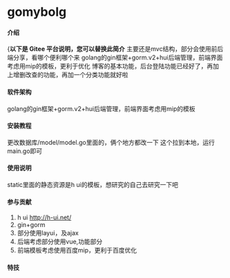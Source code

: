 # gomybolg

#### 介绍
{**以下是 Gitee 平台说明，您可以替换此简介**
主要还是mvc结构，部分会使用前后端分享，看哪个便利哪个来
golang的gin框架+gorm.v2+hui后端管理，前端界面考虑用mip的模板，更利于优化
博客的基本功能，后台登陆功能已经好了，再加上增删改查的功能，再加一个分类功能就好啦

#### 软件架构
golang的gin框架+gorm.v2+hui后端管理，前端界面考虑用mip的模板


#### 安装教程
更改数据库/model/model.go里面的，俩个地方都改一下
这个拉到本地，运行main.go即可

#### 使用说明

static里面的静态资源是h ui的模板，想研究的自己去研究一下吧

#### 参与贡献
1. h ui  http://h-ui.net/
2. gin+gorm
3. 部分使用layui，及ajax
4. 后端考虑部分使用vue,功能部分
5. 前端模板考虑使用百度mip，更利于百度优化



#### 特技


